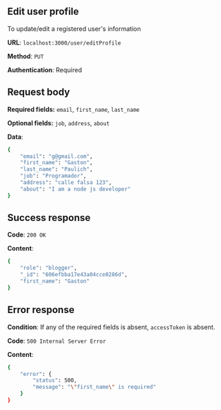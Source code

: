 ## Edit user profile
To update/edit a registered user's information

**URL**: `localhost:3000/user/editProfile`

**Method**: `PUT`

**Authentication**: Required

## Request body

**Required fields:** `email`, `first_name`, `last_name`

**Optional fields:** `job`, `address`, `about`

**Data**:
```bash
{
    "email": "g@gmail.com",
    "first_name": "Gaston",
    "last_name": "Paulich",
    "job": "Programador",
    "address": "calle falsa 123",
    "about": "I am a node js developer"
}
```

## Success response
**Code**: `200 OK`

**Content**:
```bash
{
    "role": "blogger",
    "_id": "606efbba17e43a04cce0286d",
    "first_name": "Gaston"
}
```

## Error response
**Condition**: If any of the required fields is absent, `accessToken` is absent.

**Code**: `500 Internal Server Error`

**Content**:
```bash
{
    "error": {
        "status": 500,
        "message": "\"first_name\" is required"
    }
}
```